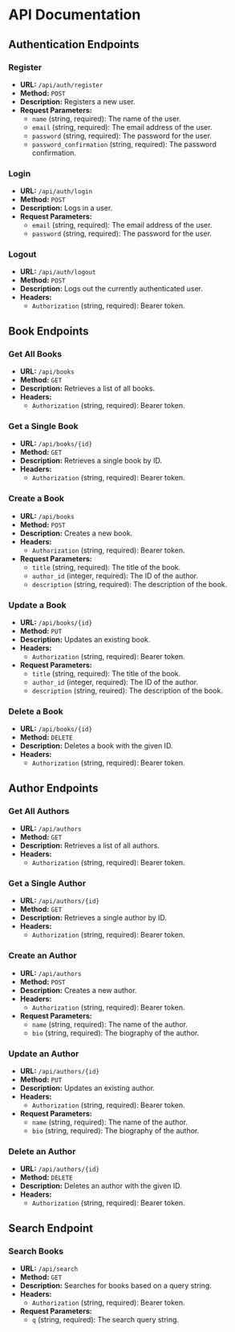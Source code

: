 # API Documentation

## Authentication Endpoints

### Register
- **URL:** `/api/auth/register`
- **Method:** `POST`
- **Description:** Registers a new user.
- **Request Parameters:**
  - `name` (string, required): The name of the user.
  - `email` (string, required): The email address of the user.
  - `password` (string, required): The password for the user.
  - `password_confirmation` (string, required): The password confirmation.

### Login
- **URL:** `/api/auth/login`
- **Method:** `POST`
- **Description:** Logs in a user.
- **Request Parameters:**
  - `email` (string, required): The email address of the user.
  - `password` (string, required): The password for the user.

### Logout
- **URL:** `/api/auth/logout`
- **Method:** `POST`
- **Description:** Logs out the currently authenticated user.
- **Headers:**
  - `Authorization` (string, required): Bearer token.


## Book Endpoints

### Get All Books
- **URL:** `/api/books`
- **Method:** `GET`
- **Description:** Retrieves a list of all books.
- **Headers:**
  - `Authorization` (string, required): Bearer token.

### Get a Single Book
- **URL:** `/api/books/{id}`
- **Method:** `GET`
- **Description:** Retrieves a single book by ID.
- **Headers:**
  - `Authorization` (string, required): Bearer token.

### Create a Book
- **URL:** `/api/books`
- **Method:** `POST`
- **Description:** Creates a new book.
- **Headers:**
  - `Authorization` (string, required): Bearer token.
- **Request Parameters:**
  - `title` (string, required): The title of the book.
  - `author_id` (integer, required): The ID of the author.
  - `description` (string, required): The description of the book.

### Update a Book
- **URL:** `/api/books/{id}`
- **Method:** `PUT`
- **Description:** Updates an existing book.
- **Headers:**
  - `Authorization` (string, required): Bearer token.
- **Request Parameters:**
  - `title` (string, required): The title of the book.
  - `author_id` (integer, required): The ID of the author.
  - `description` (string, reuired): The description of the book.

### Delete a Book
- **URL:** `/api/books/{id}`
- **Method:** `DELETE`
- **Description:** Deletes a book with the given ID.
- **Headers:**
  - `Authorization` (string, required): Bearer token.


## Author Endpoints

### Get All Authors
- **URL:** `/api/authors`
- **Method:** `GET`
- **Description:** Retrieves a list of all authors.
- **Headers:**
  - `Authorization` (string, required): Bearer token.

### Get a Single Author
- **URL:** `/api/authors/{id}`
- **Method:** `GET`
- **Description:** Retrieves a single author by ID.
- **Headers:**
  - `Authorization` (string, required): Bearer token.

### Create an Author
- **URL:** `/api/authors`
- **Method:** `POST`
- **Description:** Creates a new author.
- **Headers:**
  - `Authorization` (string, required): Bearer token.
- **Request Parameters:**
  - `name` (string, required): The name of the author.
  - `bio` (string, required): The biography of the author.

### Update an Author
- **URL:** `/api/authors/{id}`
- **Method:** `PUT`
- **Description:** Updates an existing author.
- **Headers:**
  - `Authorization` (string, required): Bearer token.
- **Request Parameters:**
  - `name` (string, required): The name of the author.
  - `bio` (string, required): The biography of the author.

### Delete an Author
- **URL:** `/api/authors/{id}`
- **Method:** `DELETE`
- **Description:** Deletes an author with the given ID.
- **Headers:**
  - `Authorization` (string, required): Bearer token.


## Search Endpoint

### Search Books
- **URL:** `/api/search`
- **Method:** `GET`
- **Description:** Searches for books based on a query string.
- **Headers:**
  - `Authorization` (string, required): Bearer token.
- **Request Parameters:**
  - `q` (string, required): The search query string.